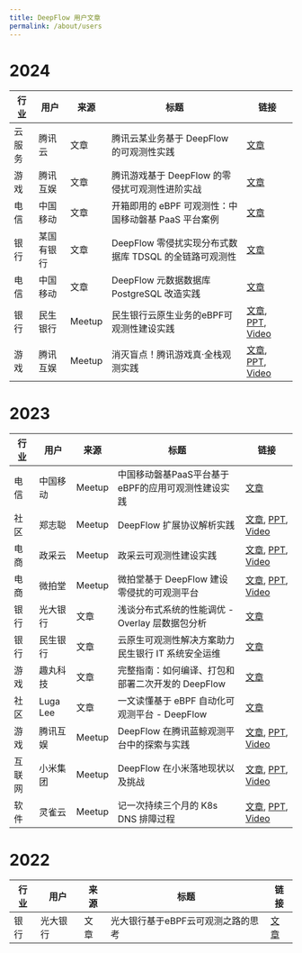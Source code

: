 ```yaml
---
title: DeepFlow 用户文章
permalink: /about/users
---
```


# 2024

| 行业   | 用户      | 来源   | 标题                                                | 链接               |
| ------ | --------- | ------ | --------------------------------------------------- | ------------------ |
| 云服务 | 腾讯云    | 文章   | 腾讯云某业务基于 DeepFlow 的可观测性实践            | [文章](https://mp.weixin.qq.com/s/57e3dAvN9gYcwWGjt-BMbw) |
| 游戏   | 腾讯互娱  | 文章   | 腾讯游戏基于 DeepFlow 的零侵扰可观测性进阶实战      | [文章](https://mp.weixin.qq.com/s/6v5jPLSMD1SZJITIKvHpWA) |
| 电信   | 中国移动  | 文章   | 开箱即用的 eBPF 可观测性：中国移动磐基 PaaS 平台案例 | [文章](https://mp.weixin.qq.com/s/Byb_PJ7hlUAeTotAamgqRA) |
| 银行   | 某国有银行| 文章   | DeepFlow 零侵扰实现分布式数据库 TDSQL 的全链路可观测性 | [文章](https://mp.weixin.qq.com/s/IJntZDqBpLOWP2-JGY6Hmw) |
| 电信   | 中国移动  | 文章   | DeepFlow 元数据数据库 PostgreSQL 改造实践           | [文章](https://mp.weixin.qq.com/s/1_8939kNHZjqrABB9nlzBg) |
| 银行   | 民生银行  | Meetup | 民生银行云原生业务的eBPF可观测性建设实践            | [文章](https://mp.weixin.qq.com/s/9XctB-EPqOPSbK1YL2JzlQ), [PPT](https://yunshan-guangzhou.oss-cn-beijing.aliyuncs.com/yunshan-ticket/pdf/ebae4e2d4d0ea71c28228c5e0dbb8f23_20231225162831.pdf), [Video](https://www.bilibili.com/video/BV1ag4y1C7DD) |
| 游戏   | 腾讯互娱  | Meetup | 消灭盲点！腾讯游戏真·全栈观测实践                   | [文章](https://mp.weixin.qq.com/s/vzRebv7TMrrRi8TUV9qj5A), [PPT](http://yunshan-guangzhou.oss-cn-beijing.aliyuncs.com/yunshan-ticket/pdf/580f8117457f0e2bbc2f3818f7d42300_20231225162841.pdf), [Video](https://www.bilibili.com/video/BV1ku4y1K7PF) |

# 2023

| 行业   | 用户      | 来源   | 标题                                               | 链接               |
| ------ | --------- | ------ | -------------------------------------------------- | ------------------ |
| 电信   | 中国移动  | Meetup  | 中国移动磐基PaaS平台基于eBPF的应用可观测性建设实践| [文章](https://mp.weixin.qq.com/s/ACS4AXFUk0uCXAsVTBi2SQ) |
| 社区   | 郑志聪    | Meetup  | DeepFlow 扩展协议解析实践                         | [文章](https://mp.weixin.qq.com/s/GvUwamT-1VYHZQW34JBdow), [PPT](http://yunshan-guangzhou.oss-cn-beijing.aliyuncs.com/yunshan-ticket/pdf/50259d1f763207ff241a31b17231b871_20231201173751.pdf), [Video](https://www.bilibili.com/video/BV1pc411q7WH) |
| 电商   | 政采云    | Meetup  | 政采云可观测性建设实践                            | [文章](https://mp.weixin.qq.com/s/P_r1LQ3HerYNBYPZPClc2g), [PPT](http://yunshan-guangzhou.oss-cn-beijing.aliyuncs.com/yunshan-ticket/pdf/7698944121a1ce331c35428be49c2975_20230921103323.pdf), [Video](https://www.bilibili.com/video/BV1Sw411e7zC) |
| 电商   | 微拍堂    | Meetup | 微拍堂基于 DeepFlow 建设零侵扰的可观测平台         | [文章](https://mp.weixin.qq.com/s/P1tsmFW_9poIScxXCdOlLg), [PPT](http://yunshan-guangzhou.oss-cn-beijing.aliyuncs.com/yunshan-ticket/pdf/ab5c0568c000db0d0669c8c6a59c3551_20230921103335.pdf), [Video](https://www.bilibili.com/video/BV1zH4y1S7zG) |
| 银行   | 光大银行  | 文章   | 浅谈分布式系统的性能调优 - Overlay 层数据包分析    | [文章](https://mp.weixin.qq.com/s/aXwH6IIjCwZYHHqtqP2NSQ) |
| 银行   | 民生银行  | 文章   | 云原生可观测性解决方案助力民生银行 IT 系统安全运维 | [文章](https://mp.weixin.qq.com/s/rcCSDZfauhDdRD32hf5oxw) |
| 游戏   | 趣丸科技  | 文章   | 完整指南：如何编译、打包和部署二次开发的 DeepFlow  | [文章](https://mp.weixin.qq.com/s/-jWYq2rTRaTueuN0sAb3lA) |
| 社区   | Luga Lee  | 文章   | 一文读懂基于 eBPF 自动化可观测平台 - DeepFlow      | [文章](https://mp.weixin.qq.com/s/vkHsvoxJ6Ep-githtJAv7g) |
| 游戏   | 腾讯互娱  | Meetup | DeepFlow 在腾讯蓝鲸观测平台中的探索与实践          | [文章](https://www.infoq.cn/article/raua40qhu5ejhmqb0mf3), [PPT](http://yunshan-guangzhou.oss-cn-beijing.aliyuncs.com/yunshan-ticket/pdf/1de79730a61f2f03dce9890862733cf4_20231031154518.pdf), [Video](https://www.bilibili.com/video/BV1o14y1S7iy) |
| 互联网 | 小米集团  | Meetup | DeepFlow 在小米落地现状以及挑战                    | [文章](https://mp.weixin.qq.com/s/0WMIdy1SoTYRTkU2e-PprQ), [PPT](http://yunshan-guangzhou.oss-cn-beijing.aliyuncs.com/yunshan-ticket/pdf/a1ee4bcf5678dbd276353f4b59f4aeff_20231031154555.pdf), [Video](https://www.bilibili.com/video/BV12u411h7bn) |
| 软件   | 灵雀云    | Meetup | 记一次持续三个月的 K8s DNS 排障过程                | [文章](https://mp.weixin.qq.com/s/dDfckiTaALmFYHL6Tes_SA), [PPT](http://yunshan-guangzhou.oss-cn-beijing.aliyuncs.com/yunshan-ticket/pdf/ff69a942735788d654ba3b7d5acc24c6_20231031154454.pdf), [Video](https://www.bilibili.com/video/BV13X4y147UN) |

# 2022

| 行业   | 用户      | 来源   | 标题                                               | 链接               |
| ------ | --------- | ------ | -------------------------------------------------- | ------------------ |
| 银行   | 光大银行  | 文章   | 光大银行基于eBPF云可观测之路的思考                 | [文章](https://mp.weixin.qq.com/s/7GVplyh_pspcJ7c9qmfyOg) |
